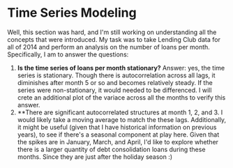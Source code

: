 # Time Series Modeling #
Well, this section was hard, and I'm still working on understanding all the concepts that were introduced. My task was to take Lending Club data for all of 2014 and perform an analysis on the number of loans per month. Specifically, I am to answer the questions: 

1. **Is the time series of loans per month stationary?** Answer: yes, the time series is stationary. Though there is autocorrelation across all lags, it diminishes after month 5 or so and becomes relatively steady. If the series were non-stationary, it would needed to be differenced. I will crete an additional plot of the variace across all the months to verify this answer. 
2. **There are significant autocorrelated structures at month 1, 2, and 3. I would likely take a moving average to match the these lags. Additionally, it might be useful (given that I have historical information on previous years), to see if there's a seasonal component at play here. Given that the spikes are in January, March, and April, I'd like to explore whether there is a larger quantity of debt consolidation loans during these months. Since they are just after the holiday season :) 